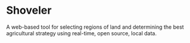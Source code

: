 # Shoveler
A web-based tool for selecting regions of land and determining the best agricultural strategy using real-time, open source, local data.
